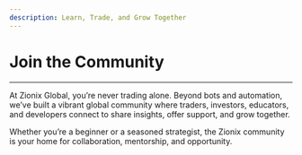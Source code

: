 ```yaml
---
description: Learn, Trade, and Grow Together
---
```


# Join the Community

***

At Zionix Global, you’re never trading alone. Beyond bots and automation, we’ve built a vibrant global community where traders, investors, educators, and developers connect to share insights, offer support, and grow together.

Whether you’re a beginner or a seasoned strategist, the Zionix community is your home for collaboration, mentorship, and opportunity.
